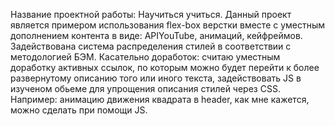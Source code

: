 Название проектной работы: Научиться учиться.
Данный проект является примером использования flex-box верстки вместе с уместным дополнением контента в виде: APIYouTube, анимаций, кейфреймов. Задействована система распределения стилей в соответствии с методологией БЭМ.
Касательно доработок: считаю уместным доработку активных ссылок, по которым можно будет перейти к более развернутому описанию того или иного текста, задействовать JS в изученом обьеме для упрощения описания стилей через CSS. Например: анимацию движения квадрата в header, как мне кажется, можно сделать при помощи JS.